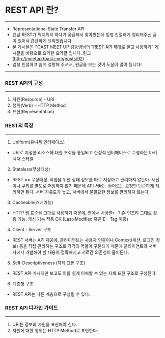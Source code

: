 # REST API 란?
-------------------------------
- Representational State Transfer API
- 맨날 REST가 뭐지뭐지 하다가 궁금해서 찾아봤는데 엄청 친절하게 정리해주신 글이 있어서 간단하게 요약했습니다. 
- 본 게시물은 TOAST MEET UP 김동범님의 "REST API 제대로 알고 사용하기" 게시글을 바탕으로 요약한 요약글 입니다. 링크(http://meetup.toast.com/posts/92)
- 엄청 친절하고 쉽게 설명해 주셔서, 원글을 보는 것이 도움이 많이 됩니다!
------------------------------------------------------------------------------------------

### REST API의 구성
-----------------------------------
1. 자원(Resource) - URI
2. 행위(Verb) - HTTP Method
3. 표현(Representation) 

### REST의 특징
-------------------------------------------
1) Uniform(유니폼 인터페이스)
- URI로 지정한 리소스에 대한 조작을 통일되고 한정적 인터페이스로 수행하는 아키텍쳐 스타일
2) Stateless(무상태성)
- REST == 무상태성. 작업을 위한 상태 정보를 따로 저장하고 관리하지 않는다. 세션이나 쿠키를 별도로 저장하지 않기 때문에 API 서버는 들어오는 요청만 단순하게 처리하면 된다. 서버 자유도가 높고, 서버에서 불필요한 정보를 관리하지 않는다. 
3) Cacheable(캐시가능)
- HTTP 웹 표준을 그대로 사용하기 때문에, 웹에서 사용한ㄴ 기존 인프라 그대로 활용 가능. 캐싱 기능 적용 OK.(Last-Modified 혹은 E - Tag 이용)
4) Client - Server 구조
- REST 서버는 API 제공에, 클라이언트는 사용자 인증이나 Context(세션, 로그인 정보) 등을 직접 관리하는 구조로 각각의 역할이 구분되기 때문에 클라이언트와 서버 사에서 개발해야 할 내용이 명확해지고 서로간 의존성이 줄어든다. 
5) Self-Descriptiveness (자체 표현 구조)
- REST API 메시지만 보고도 이를 쉽게 이해할 수 있는 자체 표현 구조로 구성된다. 
6) 계층형 구조
- REST API는 다른 계층으로 구성될 수 있다. 

### REST API 디자인 가이드
--------------------------------------------------
1. URI는 정보의 자원을 표현해야 한다. 
2. 자원에 대한 행위는 HTTP Method로 표현한다. 


